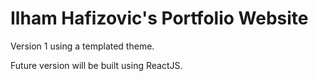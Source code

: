 # Ilham Hafizovic's Portfolio Website

Version 1 using a templated theme.

Future version will be built using ReactJS.